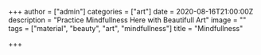 +++
author = ["admin"]
categories = ["art"]
date = 2020-08-16T21:00:00Z
description = "Practice Mindfullness Here with Beautifull Art"
image = ""
tags = ["material", "beauty", "art", "mindfullness"]
title = "Mindfullness"

+++
<div id="container"></div>
      <script src="https://cdnjs.cloudflare.com/ajax/libs/three.js/89/three.min.js"></script>
      <script id="vertexShader" type="x-shader/x-vertex">

          void main() {

              gl_Position = vec4( position, 1.0 );

          }

      </script>
<!--  参考 http://glslsandbox.com/e#64851.4 -->
      <script id="fragmentShader" type="x-shader/x-fragment">

    #ifdef GL_ES

    precision mediump float;

    #endif

    #extension GL_OES_standard_derivatives : enable

    uniform float time;

    uniform vec2 mouse;

    uniform vec2 resolution;

    const float ZOOM = 100.0;

    const int TIMES = 5;

    const float SPEED = 10.0;

        

      float map(vec2 p) {

        return length(p) - 0.5;

      }

        

    void main( void ) {

        float dist;

        vec2 uv = (gl_FragCoord.xy * 2.0 - resolution.xy) / min(resolution.x, resolution.y);

        float d = dot(uv,uv);

        float a = atan(uv.y,uv.x);

            // for(int i = 0; i < TIMES; i++) {

            //     dist = distance(uv.x, uv.y);

            //     uv.x = uv.x + sin(uv.y + sin(dist*0.1)) + cos(time/SPEED);

            //     uv.y = uv.y - cos(uv.x + cos(dist*0.1)) + sin(time/SPEED);

            // }

            for(int i = 0; i < TIMES; i++) {

                dist = map(uv);

                uv.x = uv.x + sin(uv.y + sin(dist*0.1))*sin(time*0.2)*2.0 + cos(time/SPEED);

                uv.y = uv.y + cos(uv.x + cos(dist*0.1))*cos(time*0.2)*2.0 + sin(time/SPEED);

            }

        uv.x = map(uv);

         uv.y = map(uv);

        uv *= d;

                

 

                

        float r = step(sin(time*0.1),uv.y); 

        float g = step(cos(time*0.2),uv.x);

        float b = step(0.5,uv.x);

        //         float r = step(sin(time),pow(uv.x,5.0));

        // float g = step(cos(time),pow(uv.x,5.0));

        // float b = step(0.5,pow(uv.x,5.0));

        gl_FragColor = vec4(

          clamp(r,0.1,1.0),

          clamp(g,0.1,1.0),

          clamp(b,0.4,1.0), 

          1.0);

    }

      </script>

 <script>

var container;

          var camera, scene, renderer;

          var uniforms;

          init();

          animate();

          function init() {

              container = document.getElementById( 'container' );

              camera = new THREE.Camera();

              camera.position.z = 1;

              scene = new THREE.Scene();

              var geometry = new THREE.PlaneBufferGeometry( 2, 2 );

              uniforms = {

                  time: { type: "f", value: 1.0 },

                  resolution: { type: "v2", value: new THREE.Vector2() }

              };

              var material = new THREE.ShaderMaterial( {

                  uniforms: uniforms,

                  vertexShader: document.getElementById( 'vertexShader' ).textContent,

                  fragmentShader: document.getElementById( 'fragmentShader' ).textContent

              } );

              var mesh = new THREE.Mesh( geometry, material );

              scene.add( mesh );

              renderer = new THREE.WebGLRenderer();

              renderer.setPixelRatio( window.devicePixelRatio );

              container.appendChild( renderer.domElement );

              onWindowResize();

              window.addEventListener( 'resize', onWindowResize, false );

          }

          function onWindowResize( event ) {

              renderer.setSize( window.innerWidth, window.innerHeight );

              uniforms.resolution.value.x = renderer.domElement.width;

              uniforms.resolution.value.y = renderer.domElement.height;

          }

          function animate() {

              requestAnimationFrame( animate );

              render();

          }

          function render() {

              uniforms.time.value += 0.05;

              renderer.render( scene, camera );

          }

</script>